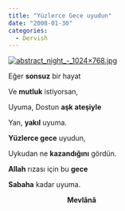 ```yaml
---
title: "Yüzlerce Gece uyudun"
date: "2008-01-30"
categories: 
  - Dervish
---
```


[![abstract_night_-_1024×768.jpg](/uploads/2008/01/abstract_night_-_1024x768-1.jpg)](/uploads/2008/01/abstract_night_-_1024x768-1.jpg "abstract_night_-_1024×768.jpg")

Eğer **sonsuz** bir hayat

Ve **mutluk** istiyorsan,

Uyuma, Dostun **aşk ateşiyle**

Yan, **yakıl** uyuma.

**Yüzlerce gece** uyudun,

Uykudan ne **kazandığını** gördün.

**Allah** rızası için bu **gece**

**Sabaha** kadar uyuma.

                              **Mevlânâ**

